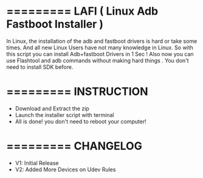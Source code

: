 =========
LAFI ( Linux Adb Fastboot Installer )
=========

In Linux, the installation of the adb and fastboot drivers is hard or take some times. And all new Linux Users have not many knowledge in Linux. So with this script you can install Adb+fastboot Drivers in 1 Sec ! Also now you can use Flashtool and adb commands without making hard things . 
You don't need to install SDK before.

=========
INSTRUCTION
=========
+ Download and Extract the zip
+ Launch the installer script with terminal
+ All is done! you don't need to reboot your computer!

=========
CHANGELOG
=========
+ V1: Initial Release
+ V2: Added More Devices on Udev Rules
